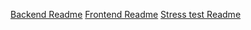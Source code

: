 [Backend Readme](https://github.com/edimossilva/schools_app/blob/main/backend/README.md)
[Frontend Readme](https://github.com/edimossilva/schools_app/blob/main/frontend/README.md)
[Stress test  Readme](https://github.com/edimossilva/schools_app/blob/main/stress_test/readme.md)
